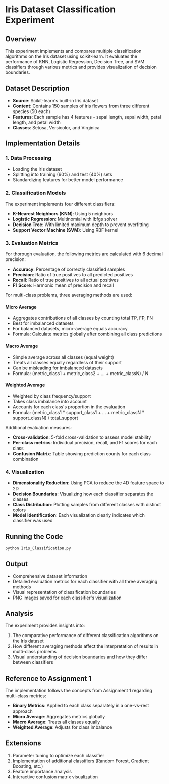 # Iris Dataset Classification Experiment

## Overview
This experiment implements and compares multiple classification algorithms on the Iris dataset using scikit-learn. It evaluates the performance of KNN, Logistic Regression, Decision Tree, and SVM classifiers through various metrics and provides visualization of decision boundaries.

## Dataset Description
- **Source**: Scikit-learn's built-in Iris dataset
- **Content**: Contains 150 samples of iris flowers from three different species (50 each)
- **Features**: Each sample has 4 features - sepal length, sepal width, petal length, and petal width
- **Classes**: Setosa, Versicolor, and Virginica

## Implementation Details

### 1. Data Processing
- Loading the Iris dataset
- Splitting into training (60%) and test (40%) sets
- Standardizing features for better model performance

### 2. Classification Models
The experiment implements four different classifiers:
- **K-Nearest Neighbors (KNN)**: Using 5 neighbors
- **Logistic Regression**: Multinomial with lbfgs solver
- **Decision Tree**: With limited maximum depth to prevent overfitting
- **Support Vector Machine (SVM)**: Using RBF kernel

### 3. Evaluation Metrics
For thorough evaluation, the following metrics are calculated with 6 decimal precision:
- **Accuracy**: Percentage of correctly classified samples
- **Precision**: Ratio of true positives to all predicted positives
- **Recall**: Ratio of true positives to all actual positives
- **F1 Score**: Harmonic mean of precision and recall

For multi-class problems, three averaging methods are used:

#### Micro Average
- Aggregates contributions of all classes by counting total TP, FP, FN
- Best for imbalanced datasets
- For balanced datasets, micro-average equals accuracy
- Formula: Calculate metrics globally after combining all class predictions

#### Macro Average
- Simple average across all classes (equal weight)
- Treats all classes equally regardless of their support
- Can be misleading for imbalanced datasets
- Formula: (metric_class1 + metric_class2 + ... + metric_classN) / N

#### Weighted Average
- Weighted by class frequency/support
- Takes class imbalance into account
- Accounts for each class's proportion in the evaluation
- Formula: (metric_class1 * support_class1 + ... + metric_classN * support_classN) / total_support

Additional evaluation measures:
- **Cross-validation**: 5-fold cross-validation to assess model stability
- **Per-class metrics**: Individual precision, recall, and F1 scores for each class
- **Confusion Matrix**: Table showing prediction counts for each class combination

### 4. Visualization
- **Dimensionality Reduction**: Using PCA to reduce the 4D feature space to 2D
- **Decision Boundaries**: Visualizing how each classifier separates the classes
- **Class Distribution**: Plotting samples from different classes with distinct colors
- **Model Identification**: Each visualization clearly indicates which classifier was used

## Running the Code
```
python Iris_Classification.py
```

## Output
- Comprehensive dataset information
- Detailed evaluation metrics for each classifier with all three averaging methods
- Visual representation of classification boundaries
- PNG images saved for each classifier's visualization

## Analysis
The experiment provides insights into:
1. The comparative performance of different classification algorithms on the Iris dataset
2. How different averaging methods affect the interpretation of results in multi-class problems
3. Visual understanding of decision boundaries and how they differ between classifiers

## Reference to Assignment 1
The implementation follows the concepts from Assignment 1 regarding multi-class metrics:
- **Binary Metrics**: Applied to each class separately in a one-vs-rest approach
- **Micro Average**: Aggregates metrics globally
- **Macro Average**: Treats all classes equally
- **Weighted Average**: Adjusts for class imbalance

## Extensions
1. Parameter tuning to optimize each classifier
2. Implementation of additional classifiers (Random Forest, Gradient Boosting, etc.)
3. Feature importance analysis
4. Interactive confusion matrix visualization 